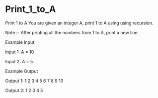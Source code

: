 # Print_1_to_A
Print 1 to A
You are given an integer A, print 1 to A using using recursion.

Note :- After printing all the numbers from 1 to A, print a new line.

Example Input

Input 1:
A = 10

Input 2:
A = 5



Example Output

Output 1:
1 2 3 4 5 6 7 8 9 10

Output 2:
1 2 3 4 5

